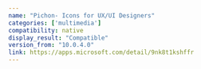 ```yaml
---
name: "Pichon- Icons for UX/UI Designers"
categories: ['multimedia']
compatibility: native
display_result: "Compatible"
version_from: "10.0.4.0"
link: https://apps.microsoft.com/detail/9nk8t1kshffr
---
```

